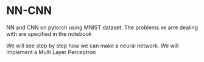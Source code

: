 # NN-CNN
NN and CNN on pytorch using MNIST dataset.
The problems xe arre dealing with are specified in the notebook

We will see step by step how we can make a neural network.
We will implement a Multi Layer Perceptron
